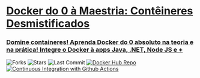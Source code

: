 # [Docker do 0 à Maestria: Contêineres Desmistificados](https://www.udemy.com/course/docker-do-zero-a-maestria-conteinerizacao-desmistificada/?couponCode=GTHB_FLASH_SALE2021)
### [Domine containeres! Aprenda Docker do 0 absoluto na teoria e na prática! Integre o Docker à apps Java, .NET, Node JS e +](https://www.udemy.com/course/docker-do-zero-a-maestria-conteinerizacao-desmistificada/?couponCode=GTHB_FLASH_SALE2021)

![Forks](https://img.shields.io/github/forks/leandrocgsi/DockerFromZeroToMastery-SpingBoot-3.2.0-AndJava21)
![Stars](https://img.shields.io/github/stars/leandrocgsi/DockerFromZeroToMastery-SpingBoot-3.2.0-AndJava21)
![Last Commit](https://img.shields.io/github/last-commit/leandrocgsi/DockerFromZeroToMastery-SpingBoot-3.2.0-AndJava21)
[![Docker Hub Repo](https://img.shields.io/docker/pulls/leandrocgsi/docker-from-zero-to-mastery-java.svg)](https://hub.docker.com/repository/docker/leandrocgsi/docker-from-zero-to-mastery-java)
[![Continuous Integration with Github Actions](https://github.com/leandrocgsi/DockerFromZeroToMastery-SpingBoot-3.2.0-AndJava21/actions/workflows/continuous-integration.yml/badge.svg)](https://github.com/leandrocgsi/DockerFromZeroToMastery-SpingBoot-3.2.0-AndJava21/actions/workflows/continuous-integration.yml)